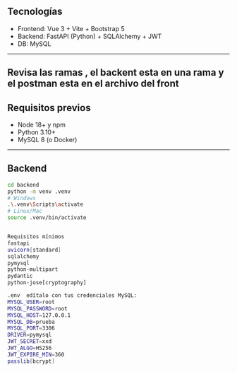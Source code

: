 ## Tecnologías
- Frontend: Vue 3 + Vite + Bootstrap 5
- Backend: FastAPI (Python) + SQLAlchemy + JWT
- DB: MySQL
---
Revisa las ramas , el backent esta en una rama y el postman esta en el archivo del front 
---

## Requisitos previos
- Node 18+ y npm
- Python 3.10+
- MySQL 8 (o Docker)

---

## Backend
```bash
cd backend
python -m venv .venv
# Windows
.\.venv\Scripts\activate
# Linux/Mac
source .venv/bin/activate


Requisitos mínimos
fastapi
uvicorn[standard]
sqlalchemy
pymysql
python-multipart
pydantic
python-jose[cryptography]

.env  edítalo con tus credenciales MySQL:
MYSQL_USER=root
MYSQL_PASSWORD=root
MYSQL_HOST=127.0.0.1
MYSQL_DB=prueba
MYSQL_PORT=3306
DRIVER=pymysql
JWT_SECRET=xxd
JWT_ALGO=HS256
JWT_EXPIRE_MIN=360
passlib[bcrypt]



